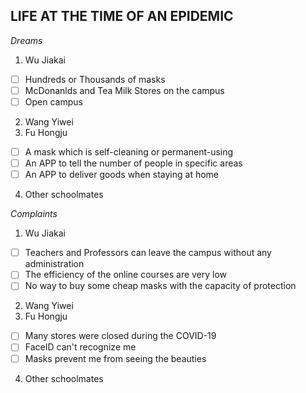 ﻿## LIFE AT THE TIME OF AN EPIDEMIC

*Dreams*
 1. Wu Jiakai
 - [ ] Hundreds or Thousands of masks
 - [ ] McDonanlds and Tea Milk Stores on the campus
 - [ ] Open campus
 2. Wang Yiwei
 3. Fu Hongju
 - [ ] A mask which is self-cleaning or permanent-using
 - [ ] An APP to tell the number of people in specific areas
 - [ ] An APP to deliver goods when staying at home
 4. Other schoolmates


*Complaints*
 1. Wu Jiakai
 - [ ] Teachers and Professors can leave the campus without any administration
 - [ ] The efficiency of the online courses are very low
 - [ ] No way to buy some cheap masks with the capacity of protection
 2. Wang Yiwei
 3. Fu Hongju
 - [ ] Many stores were closed during the COVID-19
 - [ ] FaceID can't recognize me
 - [ ] Masks prevent me from seeing the beauties
 4. Other schoolmates
